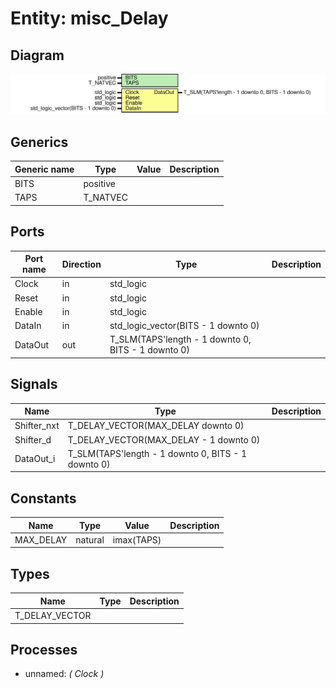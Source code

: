 # Entity: misc_Delay
## Diagram
![Diagram](misc_Delay.svg "Diagram")
## Generics
| Generic name | Type     | Value | Description |
| ------------ | -------- | ----- | ----------- |
| BITS         | positive |       |             |
| TAPS         | T_NATVEC |       |             |
## Ports
| Port name | Direction | Type                                               | Description |
| --------- | --------- | -------------------------------------------------- | ----------- |
| Clock     | in        | std_logic                                          |             |
| Reset     | in        | std_logic                                          |             |
| Enable    | in        | std_logic                                          |             |
| DataIn    | in        | std_logic_vector(BITS - 1 downto 0)                |             |
| DataOut   | out       | T_SLM(TAPS'length - 1 downto 0, BITS - 1 downto 0) |             |
## Signals
| Name        | Type                                               | Description |
| ----------- | -------------------------------------------------- | ----------- |
| Shifter_nxt | T_DELAY_VECTOR(MAX_DELAY downto 0)                 |             |
| Shifter_d   | T_DELAY_VECTOR(MAX_DELAY - 1 downto 0)             |             |
| DataOut_i   | T_SLM(TAPS'length - 1 downto 0, BITS - 1 downto 0) |             |
## Constants
| Name      | Type    | Value       | Description |
| --------- | ------- | ----------- | ----------- |
| MAX_DELAY | natural |  imax(TAPS) |             |
## Types
| Name           | Type | Description |
| -------------- | ---- | ----------- |
| T_DELAY_VECTOR |      |             |
## Processes
- unnamed: _( Clock )_

